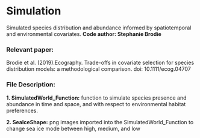 # Simulation
Simulated species distribution and abundance informed by spatiotemporal and environmental covariates.
**Code author: Stephanie Brodie**

### Relevant paper:
Brodie et al. (2019).Ecography. Trade-offs in covariate selection for species distribution models:
a methodological comparison. doi: 10.1111/ecog.04707

### File Description:
**1. SimulatedWorld_Function:** function to simulate species presence and abundance in time and space, and with respect to environmental habitat preferences.

**2. SeaIceShape:** png images imported into the SimulatedWorld_Function to change sea ice mode between high, medium, and low
